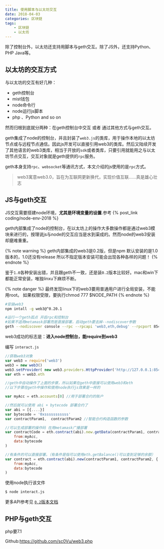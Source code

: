 ```yaml
---
title: 使用脚本与以太坊交互
date: 2018-04-03
categories: 区块链
tags: 
	- 区块链
	- 以太坊
---
```


除了控制台外，以太坊还支持用脚本与geth交互。除了JS外，还支持Python、PHP Java等。

<!--more-->

## 以太坊的交互方式

与以太坊的交互有好几种：
- geth控制台
- mist钱包
- node命令行
- node运行js脚本
- php 、Python and so on

然而归根到底就分两种：在geth控制台中交互 或者 通过其他方式与geth交互。

geth集成了node的控制台，并且封装了`web3.js`的类库，用于操作本地的以太坊节点或与远程节点通信。因此js开发可以直接引用web3的类库。然后又陆续开发了其他语言的web3类库，相当于开放的`sdk`或者类库，只要引用就能用之与以太坊节点交互，交互对象就是geth提供的`rpc`服务。

geth本身支持`rpc`、`websocket`等通讯方式，本文介绍的js使用的是`rpc`方式。

> web3寓意web3.0，旨在为互联网更新换代，实现价值互联……真是雄心壮志

## JS与geth交互

JS交互需要搭建node环境，**尤其是环境变量的设置**.参考 {% post_link coding/node-env-2018 %}

geth内部集成了node的控制台，在以太坊上的操作大多数操作都是通过web3模块来进行的，按理说js与node的交互应当是水到渠成的。然而node的web3安装却磨难重重。

{% note warning %} geth内部集成的web3是0.2版，但是npm 默认安装的是1.0版本的，1.0还没有release 所以不指定版本安装可能会出现各种各样的问题！ {% endnote %}

鉴于`1.0`各种安装出错，并且跟geth不一致，还是装`0.2`版本比较好。mac和win下都能正常安装，唯独linxu下麻烦不断。

{% note danger %} 最终发现linux下的web3要用普通用户进行全局安装，不能用root。 如果权限受限，要执行chmod 777 $NODE_PATH {% endnote %}

```bash
#安装web3
npm intall -g web3@^0.20.1

#运行一个geth孤点 开启rpc和控制台
#如果不适用metamask部署而是直接部署，启动geth要去掉--nodiscover参数
geth --nodiscover console --rpc --rpcapi 'web3,eth,debug' --rpcport 8545 --rpccorsdomain '*'
```
web3成功的标志是：**进入node控制台，能require到web3**

编写 `interact.js`
```js
//获取web3对象 
var web3 = require('web3')
web3 = new web3()
web3.setProvider( new web3.providers.HttpProvider('http://127.0.0.1:8545') )
var eth = web3.eth

//geth中自动操作了上面的步骤，所以如果在geth中直接可以使用web3和eth
//以下步骤在geth中操作和使用node执行js效果是一样的

var myAcc = eth.accounts[0] //用于部署合约的账户

//然后就可以使用 abi + bytecode 部署合约了
var abi = [{....}]
var bytecode = '0xsssssssssss'
var contractParam1,  contractParam2 //智能合约构造函数的参数

//可以生成部署的操作码 在用metamask广播部署
var contractCode = eth.contract(abi).new.getData(contractParam1, contractParam2, {
	from:myAcc, 
	data:bytecode
)

//有条件的可以直接部署。（有条件是指可以使用eth.getBalance()可以查到足够的余额）
var contract = eth.contract(abi).new(contractParam1, contractParam2, {
	from:myAcc, 
	data:bytecode
)
```

使用node执行该文件
```bash
$ node interact.js
```
更多API参考见 [`0.2`版本文档](https://github.com/ethereum/wiki/wiki/JavaScript-API)

## PHP与geth交互
php要7.1 

Github:https://github.com/sc0Vu/web3.php
